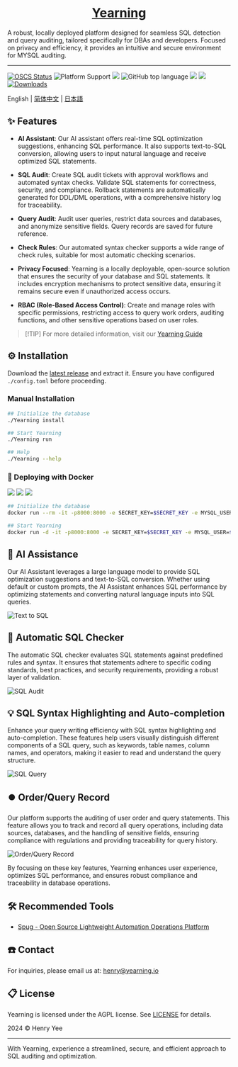<div align="center">

<h1 style="border-bottom: none">
    <b><a href="https://next.yearning.io">Yearning</a></b><br />
</h1>
</div>

 A robust, locally deployed platform designed for seamless SQL detection and query auditing, tailored specifically for DBAs and developers. Focused on privacy and efficiency, it provides an intuitive and secure environment for MYSQL auditing.

---
[![OSCS Status](https://www.oscs1024.com/platform/badge/cookieY/Yearning.svg?size=small)](https://www.murphysec.com/dr/nDuoncnUbuFMdrZsh7)
![Platform Support](https://img.shields.io/badge/-x86_x64%20ARM%20Supports%20%E2%86%92-rgb(84,56,255)?style=flat-square&logoColor=white&logo=linux)
[![][github-license-shield]][github-license-link]
![GitHub top language](https://img.shields.io/github/languages/top/cookieY/Yearning?color=369eff&label=golang&labelColor=black&logo=golang&logoColor=white&style=flat-square)
[![][github-forks-shield]][github-forks-link]
[![][github-stars-shield]][github-stars-link]
[![Downloads](https://img.shields.io/github/downloads/cookieY/Yearning/total?labelColor=black&logo=download&logoColor=white&style=flat-square)](https://github.com/cookieY/Yearning/releases/latest)

English | [简体中文](README.zh-CN.md) | [日本語](README.ja-JP.md)

## ✨ Features

- **AI Assistant**: Our AI assistant offers real-time SQL optimization suggestions, enhancing SQL performance. It also supports text-to-SQL conversion, allowing users to input natural language and receive optimized SQL statements.
  
- **SQL Audit**: Create SQL audit tickets with approval workflows and automated syntax checks. Validate SQL statements for correctness, security, and compliance. Rollback statements are automatically generated for DDL/DML operations, with a comprehensive history log for traceability.

- **Query Audit**: Audit user queries, restrict data sources and databases, and anonymize sensitive fields. Query records are saved for future reference.

- **Check Rules**: Our automated syntax checker supports a wide range of check rules, suitable for most automatic checking scenarios.

- **Privacy Focused**: Yearning is a locally deployable, open-source solution that ensures the security of your database and SQL statements. It includes encryption mechanisms to protect sensitive data, ensuring it remains secure even if unauthorized access occurs.

- **RBAC (Role-Based Access Control)**: Create and manage roles with specific permissions, restricting access to query work orders, auditing functions, and other sensitive operations based on user roles.

> \[!TIP]
> For more detailed information, visit our [Yearning Guide](https://next.yearning.io)


## ⚙️ Installation

Download the [latest release](https://github.com/cookieY/Yearning/releases/latest) and extract it. Ensure you have configured `./config.toml` before proceeding.

### Manual Installation

```bash
## Initialize the database
./Yearning install

## Start Yearning
./Yearning run

## Help
./Yearning --help
```

### 🚀 Deploying with Docker
[![][docker-release-shield]][docker-release-link]
[![][docker-size-shield]][docker-size-link]
[![][docker-pulls-shield]][docker-pulls-link]
```bash
## Initialize the database
docker run --rm -it -p8000:8000 -e SECRET_KEY=$SECRET_KEY -e MYSQL_USER=$MYSQL_USER -e MYSQL_ADDR=$MYSQL_ADDR -e MYSQL_PASSWORD=$MYSQL_PASSWORD -e MYSQL_DB=$Yearning_DB -e Y_LANG=zh_CN yeelabs/yearning "/opt/Yearning install"

## Start Yearning
docker run -d -it -p8000:8000 -e SECRET_KEY=$SECRET_KEY -e MYSQL_USER=$MYSQL_USER -e MYSQL_ADDR=$MYSQL_ADDR -e MYSQL_PASSWORD=$MYSQL_PASSWORD -e MYSQL_DB=$Yearning_DB -e Y_LANG=zh_CN yeelabs/yearning
```
## 🤖 AI Assistance

Our AI Assistant leverages a large language model to provide SQL optimization suggestions and text-to-SQL conversion. Whether using default or custom prompts, the AI Assistant enhances SQL performance by optimizing statements and converting natural language inputs into SQL queries.

![Text to SQL](img/text2sql.jpg)

## 🔖 Automatic SQL Checker

The automatic SQL checker evaluates SQL statements against predefined rules and syntax. It ensures that statements adhere to specific coding standards, best practices, and security requirements, providing a robust layer of validation.

![SQL Audit](img/audit.png)

## 💡 SQL Syntax Highlighting and Auto-completion

Enhance your query writing efficiency with SQL syntax highlighting and auto-completion. These features help users visually distinguish different components of a SQL query, such as keywords, table names, column names, and operators, making it easier to read and understand the query structure.

![SQL Query](img/query.png)

## ⏺️ Order/Query Record

Our platform supports the auditing of user order and query statements. This feature allows you to track and record all query operations, including data sources, databases, and the handling of sensitive fields, ensuring compliance with regulations and providing traceability for query history.

![Order/Query Record](img/record.png)

By focusing on these key features, Yearning enhances user experience, optimizes SQL performance, and ensures robust compliance and traceability in database operations.

## 🛠️ Recommended Tools

- [Spug - Open Source Lightweight Automation Operations Platform](https://github.com/openspug/spug)

## ☎️ Contact

For inquiries, please email us at: henry@yearning.io

## 📋 License

Yearning is licensed under the AGPL license. See [LICENSE](LICENSE) for details.

2024 © Henry Yee

---

With Yearning, experience a streamlined, secure, and efficient approach to SQL auditing and optimization.


[docker-pulls-link]: https://hub.docker.com/r/yeelabs/yearning
[docker-pulls-shield]: https://img.shields.io/docker/pulls/yeelabs/yearning?color=45cc11&labelColor=black&style=flat-square
[docker-release-link]: https://hub.docker.com/r/yeelabs/yearning
[docker-release-shield]: https://img.shields.io/docker/v/yeelabs/yearning?color=369eff&label=docker&labelColor=black&logo=docker&logoColor=white&style=flat-square
[docker-size-link]: https://hub.docker.com/r/yeelabs/yearning
[docker-size-shield]: https://img.shields.io/docker/image-size/yeelabs/yearning?color=369eff&labelColor=black&style=flat-square
[github-forks-shield]: https://img.shields.io/github/forks/cookieY/Yearning?color=8ae8ff&labelColor=black&style=flat-square
[github-forks-link]: https://github.com/cookieY/Yearning/network/members
[github-stars-link]: https://github.com/cookieY/Yearning/network/stargazers
[github-stars-shield]: https://img.shields.io/github/stars/cookieY/Yearning?color=ffcb47&labelColor=black&style=flat-square
[github-license-link]: https://github.com/cookieY/Yearning/blob/main/LICENSE
[github-license-shield]: https://img.shields.io/badge/AGPL%203.0-white?labelColor=black&style=flat-square
